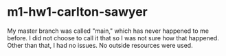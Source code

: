 # m1-hw1-carlton-sawyer
My master branch was called "main," which has never happened to me before. I did not choose to call it that so I was not sure how that happened. Other than that, I had no issues.
No outside resources were used.
